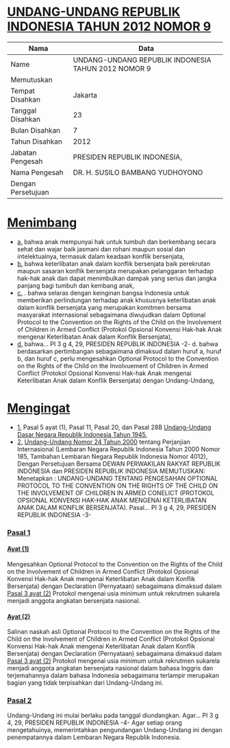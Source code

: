 # [UNDANG-UNDANG REPUBLIK INDONESIA TAHUN 2012 NOMOR 9](http://example.org/legal/document/uu/2012/9)

| Nama | Data |
| ------ | ----- |
|Name|UNDANG-UNDANG REPUBLIK INDONESIA TAHUN 2012 NOMOR 9|
|Memutuskan||
|Tempat Disahkan|Jakarta|
|Tanggal Disahkan|23|
|Bulan Disahkan|7|
|Tahun Disahkan|2012|
|Jabatan Pengesah|PRESIDEN REPUBLIK INDONESIA,|
|Nama Pengesah|DR. H. SUSILO BAMBANG YUDHOYONO|
|Dengan Persetujuan||
# [Menimbang](http://example.org/legal/document/uu/2012/9/menimbang)

* [a.](http://example.org/legal/document/uu/2012/9/menimbang/point/a) bahwa anak mempunyai hak untuk tumbuh dan berkembang secara sehat dan wajar baik jasmani dan rohani maupun sosial dan intelektualnya, termasuk dalam keadaan konflik bersenjata,
* [b.](http://example.org/legal/document/uu/2012/9/menimbang/point/b) bahwa keterlibatan anak dalam konflik bersenjata baik perekrutan maupun sasaran konflik bersenjata merupakan pelanggaran terhadap hak-hak anak dan dapat menimbulkan dampak yang serius dan jangka panjang bagi tumbuh dan kembang anak,
* [c.](http://example.org/legal/document/uu/2012/9/menimbang/point/c) . bahwa selaras dengan keinginan bangsa Indonesia untuk memberikan perlindungan terhadap anak khususnya keterlibatan anak dalam konflik bersenjata yang merupakan komitmen bersama masyarakat internasional sebagaimana diwujudkan dalam Optional Protocol to the Convention on the Rights of the Child on the Involvement of Children in Armed Conflict (Protokol Opsional Konvensi Hak-hak Anak mengenai Keterlibatan Anak dalam Konflik Bersenjata),
* [d.](http://example.org/legal/document/uu/2012/9/menimbang/point/d) bahwa... PI 3 g 4, 29, PRESIDEN REPUBLIK INDONESIA -2- d. bahwa berdasarkan pertimbangan sebagaimana dimaksud dalam huruf a, huruf b, dan huruf c, perlu mengesahkan Optional Protocol to the Convention on the Rights of the Child on the Involvuement of Children in Armed Conflict (Protokol Opsional Konvensi Hak-hak Anak mengenai Keterlibatan Anak dalam Konflik Bersenjata) dengan Undang-Undang,
# [Mengingat](http://example.org/legal/document/uu/2012/9/mengingat)

* [1.](http://example.org/legal/document/uu/2012/9/mengingat/point/0001) Pasal 5 ayat (1), Pasal 11, Pasal 20, dan Pasal 28B [Undang-Undang Dasar Negara Republik Indonesia Tahun 1945](http://example.org/legal/document/uu),
* [2.](http://example.org/legal/document/uu/2012/9/mengingat/point/0002) [Undang-Undang Nomor 24 Tahun 2000](http://example.org/legal/document/uu/2000/24) tentang Perjanjian Internasional (Lembaran Negara Republik Indonesia Tahun 2000 Nomor 185, Tambahan Lembaran Negara Republik Indonesia Nomor 4012), Dengan Persetujuan Bersama DEWAN PERWAKILAN RAKYAT REPUBLIK INDONESIA dan PRESIDEN REPUBLIK INDONESIA MEMUTUSKAN: Menetapkan : UNDANG-UNDANG TENTANG PENGESAHAN OPTIONAL PROTOCOL TO THE CONVENTION ON THE RIGHTS OF THE CHILD ON THE INVOLVEMENT OF CHILDREN IN ARMED CONELICT (PROTOKOL OPSIONAL KONVENSI HAK-HAK ANAK MENGENAI KETERLIBATAN ANAK DALAM KONFLIK BERSENJATA). Pasal... PI 3 g 4, 29, PRESIDEN REPUBLIK INDONESIA -3-

### [Pasal 1](http://example.org/legal/document/uu/2012/9/pasal/0001)

#### [Ayat (1)](http://example.org/legal/document/uu/2012/9/pasal/0001/version/20120723/ayat/0001)
Mengesahkan Optional Protocol to the Convention on the Rights of the Child on the Involvement of Children in Armed Conflict (Protokol Opsional Konvensi Hak-hak Anak mengenai Keterlibatan Anak dalam Konflik Bersenjata) dengan Declaration (Pernyataan) sebagaimana dimaksud dalam [Pasal 3 ayat (2)](http://example.org/legal/document/uu/2012/9/pasal/0001/version/20120723/ayat/0002) Protokol mengenai usia minimum untuk rekrutmen sukarela menjadi anggota angkatan bersenjata nasional.

#### [Ayat (2)](http://example.org/legal/document/uu/2012/9/pasal/0001/version/20120723/ayat/0002)
Salinan naskah asli Optional Protocol to the Convention on the Rights of the Child on the Involvement of Children in Armed Conflict (Protokol Opsional Konvensi Hak-hak Anak mengenai Keterlibatan Anak dalam Konflik Bersenjata) dengan Declaration (Pernyataan) sebagaimana dimaksud dalam [Pasal 3 ayat (2)](http://example.org/legal/document/uu/2012/9/pasal/0001/version/20120723/ayat/0002) Protokol mengenai usia minimum untuk rekrutmen sukarela menjadi anggota angkatan bersenjata nasional dalam bahasa Inggris dan terjemahannya dalam bahasa Indonesia sebagaimana terlampir merupakan bagian yang tidak terpisahkan dari Undang-Undang ini.


### [Pasal 2](http://example.org/legal/document/uu/2012/9/pasal/0002)
Undang-Undang ini mulai berlaku pada tanggal diundangkan. Agar... PI 3 g 4, 29, PRESIDEN REPUBLIK INDONESIA -4- Agar setiap orang mengetahuinya, memerintahkan pengundangan Undang-Undang ini dengan penempatannya dalam Lembaran Negara Republik Indonesia.
